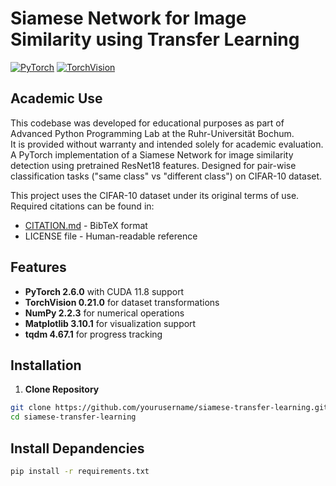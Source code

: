 # Siamese Network for Image Similarity using Transfer Learning

[![PyTorch](https://img.shields.io/badge/PyTorch-2.6.0-%23EE4C2C.svg)](https://pytorch.org/)
[![TorchVision](https://img.shields.io/badge/TorchVision-0.21.0-%23EE4C2C.svg)](https://pytorch.org/vision/stable/index.html)

## Academic Use
This codebase was developed for educational purposes as part of Advanced Python Programming Lab at the Ruhr-Universität Bochum.  
It is provided without warranty and intended solely for academic evaluation.
A PyTorch implementation of a Siamese Network for image similarity detection using pretrained ResNet18 features. Designed for pair-wise classification tasks ("same class" vs "different class") on CIFAR-10 dataset.

This project uses the CIFAR-10 dataset under its original terms of use.  
Required citations can be found in:
- [CITATION.md](CITATION.md) - BibTeX format
- LICENSE file - Human-readable reference

## Features

- **PyTorch 2.6.0** with CUDA 11.8 support
- **TorchVision 0.21.0** for dataset transformations
- **NumPy 2.2.3** for numerical operations
- **Matplotlib 3.10.1** for visualization support
- **tqdm 4.67.1** for progress tracking

## Installation

1. **Clone Repository**
```bash
git clone https://github.com/yourusername/siamese-transfer-learning.git
cd siamese-transfer-learning
```

## Install Depandencies
```bash
pip install -r requirements.txt
```
